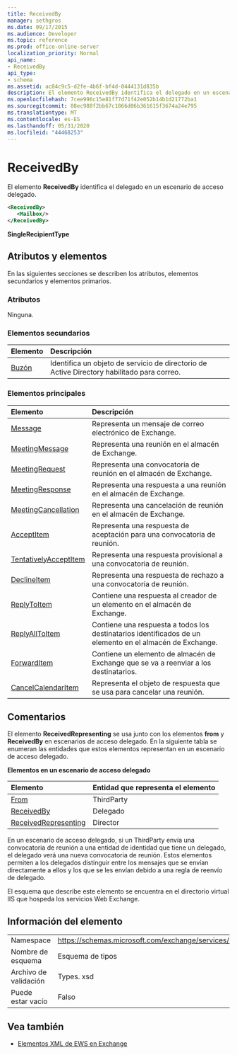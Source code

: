 ```yaml
---
title: ReceivedBy
manager: sethgros
ms.date: 09/17/2015
ms.audience: Developer
ms.topic: reference
ms.prod: office-online-server
localization_priority: Normal
api_name:
- ReceivedBy
api_type:
- schema
ms.assetid: ac84c9c5-d2fe-4b6f-bf4d-0444131d835b
description: El elemento ReceivedBy identifica el delegado en un escenario de acceso delegado.
ms.openlocfilehash: 7cee996c15e81f77d71f42e052b14b1d21772ba1
ms.sourcegitcommit: 88ec988f2bb67c1866d06b361615f3674a24e795
ms.translationtype: MT
ms.contentlocale: es-ES
ms.lasthandoff: 05/31/2020
ms.locfileid: "44468253"
---
```

# <a name="receivedby"></a>ReceivedBy

El elemento **ReceivedBy** identifica el delegado en un escenario de acceso delegado. 
  
```xml
<ReceivedBy>
   <Mailbox/>
</ReceivedBy>
```

 **SingleRecipientType**
## <a name="attributes-and-elements"></a>Atributos y elementos

En las siguientes secciones se describen los atributos, elementos secundarios y elementos primarios.
  
### <a name="attributes"></a>Atributos

Ninguna.
  
### <a name="child-elements"></a>Elementos secundarios

|**Elemento**|**Descripción**|
|:-----|:-----|
|[Buzón](mailbox.md) <br/> |Identifica un objeto de servicio de directorio de Active Directory habilitado para correo.  <br/> |
   
### <a name="parent-elements"></a>Elementos principales

|**Elemento**|**Descripción**|
|:-----|:-----|
|[Message](message-ex15websvcsotherref.md) <br/> |Representa un mensaje de correo electrónico de Exchange.  <br/> |
|[MeetingMessage](meetingmessage.md) <br/> |Representa una reunión en el almacén de Exchange.  <br/> |
|[MeetingRequest](meetingrequest.md) <br/> |Representa una convocatoria de reunión en el almacén de Exchange.  <br/> |
|[MeetingResponse](meetingresponse.md) <br/> |Representa una respuesta a una reunión en el almacén de Exchange.  <br/> |
|[MeetingCancellation](meetingcancellation.md) <br/> |Representa una cancelación de reunión en el almacén de Exchange.  <br/> |
|[AcceptItem](acceptitem.md) <br/> |Representa una respuesta de aceptación para una convocatoria de reunión.  <br/> |
|[TentativelyAcceptItem](tentativelyacceptitem.md) <br/> |Representa una respuesta provisional a una convocatoria de reunión.  <br/> |
|[DeclineItem](declineitem.md) <br/> |Representa una respuesta de rechazo a una convocatoria de reunión.  <br/> |
|[ReplyToItem](replytoitem.md) <br/> |Contiene una respuesta al creador de un elemento en el almacén de Exchange.  <br/> |
|[ReplyAllToItem](replyalltoitem.md) <br/> |Contiene una respuesta a todos los destinatarios identificados de un elemento en el almacén de Exchange.  <br/> |
|[ForwardItem](forwarditem.md) <br/> |Contiene un elemento de almacén de Exchange que se va a reenviar a los destinatarios.  <br/> |
|[CancelCalendarItem](cancelcalendaritem.md) <br/> |Representa el objeto de respuesta que se usa para cancelar una reunión.  <br/> |
   
## <a name="remarks"></a>Comentarios

El elemento **ReceivedRepresenting** se usa junto con los elementos **from** y **ReceivedBy** en escenarios de acceso delegado. En la siguiente tabla se enumeran las entidades que estos elementos representan en un escenario de acceso delegado. 
  
**Elementos en un escenario de acceso delegado**

|**Elemento**|**Entidad que representa el elemento**|
|:-----|:-----|
|[From](from.md) <br/> |ThirdParty  <br/> |
|[ReceivedBy](receivedby.md) <br/> |Delegado  <br/> |
|[ReceivedRepresenting](receivedrepresenting.md) <br/> |Director  <br/> |
   
En un escenario de acceso delegado, si un ThirdParty envía una convocatoria de reunión a una entidad de identidad que tiene un delegado, el delegado verá una nueva convocatoria de reunión. Estos elementos permiten a los delegados distinguir entre los mensajes que se envían directamente a ellos y los que se les envían debido a una regla de reenvío de delegado.
  
El esquema que describe este elemento se encuentra en el directorio virtual IIS que hospeda los servicios Web Exchange.
  
## <a name="element-information"></a>Información del elemento

|||
|:-----|:-----|
|Namespace  <br/> |https://schemas.microsoft.com/exchange/services/2006/types  <br/> |
|Nombre de esquema  <br/> |Esquema de tipos  <br/> |
|Archivo de validación  <br/> |Types. xsd  <br/> |
|Puede estar vacío  <br/> |Falso  <br/> |
   
## <a name="see-also"></a>Vea también



- [Elementos XML de EWS en Exchange](ews-xml-elements-in-exchange.md)


